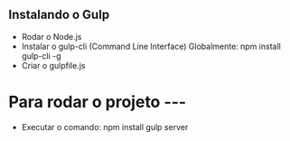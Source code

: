 ## Instalando o Gulp
- Rodar o Node.js
- Instalar o gulp-cli (Command Line Interface) Globalmente: npm install gulp-cli -g
- Criar o gulpfile.js

# Para rodar o projeto ---
- Executar o comando:
npm install
gulp server
